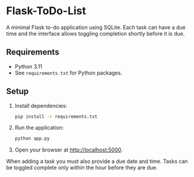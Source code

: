 # Flask-ToDo-List

A minimal Flask to-do application using SQLite. Each task can have a due time and
the interface allows toggling completion shortly before it is due.

## Requirements
- Python 3.11
- See `requirements.txt` for Python packages.

## Setup
1. Install dependencies:
   ```bash
   pip install -r requirements.txt
   ```
2. Run the application:
   ```bash
   python app.py
   ```
3. Open your browser at <http://localhost:5000>.

When adding a task you must also provide a due date and time. Tasks can be
toggled complete only within the hour before they are due.
